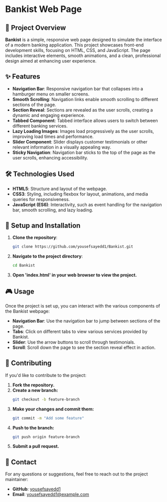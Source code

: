 # Bankist Web Page

## 📄 Project Overview

**Bankist** is a simple, responsive web page designed to simulate the interface of a modern banking application. This project showcases front-end development skills, focusing on HTML, CSS, and JavaScript. The page includes interactive elements, smooth animations, and a clean, professional design aimed at enhancing user experience.

## ✨ Features

- **Navigation Bar**: Responsive navigation bar that collapses into a hamburger menu on smaller screens.
- **Smooth Scrolling**: Navigation links enable smooth scrolling to different sections of the page.
- **Section Reveal**: Sections are revealed as the user scrolls, creating a dynamic and engaging experience.
- **Tabbed Component**: Tabbed interface allows users to switch between different banking services.
- **Lazy Loading Images**: Images load progressively as the user scrolls, improving load times and performance.
- **Slider Component**: Slider displays customer testimonials or other relevant information in a visually appealing way.
- **Sticky Navigation**: Navigation bar sticks to the top of the page as the user scrolls, enhancing accessibility.

## 🛠️ Technologies Used

- **HTML5**: Structure and layout of the webpage.
- **CSS3**: Styling, including flexbox for layout, animations, and media queries for responsiveness.
- **JavaScript (ES6)**: Interactivity, such as event handling for the navigation bar, smooth scrolling, and lazy loading.

## 🚀 Setup and Installation

1. **Clone the repository**:
   ```bash
   git clone https://github.com/yousefsayedd1/Bankist.git
2. **Navigate to the project directory**:
   ```bash
   cd Bankist
3. **Open 'index.html' in your web browser to view the project.**

## 🎮 Usage

Once the project is set up, you can interact with the various components of the Bankist webpage:

- **Navigation Bar**: Use the navigation bar to jump between sections of the page.
- **Tabs**: Click on different tabs to view various services provided by Bankist.
- **Slider**: Use the arrow buttons to scroll through testimonials.
- **Scroll**: Scroll down the page to see the section reveal effect in action.

## 🤝 Contributing

If you'd like to contribute to the project:

1. **Fork the repository.**
2. **Create a new branch:**
   ```bash
   git checkout -b feature-branch
3. **Make your changes and commit them:**
   ```bash
   git commit -m "Add some feature"
4. **Push to the branch:**
   ```bash
   git push origin feature-branch
5. **Submit a pull request.**

## 📧 Contact

For any questions or suggestions, feel free to reach out to the project maintainer:

- **GitHub**: [yousefsayedd1](https://github.com/yousefsayedd1)
- **Email**: [yousefsayedd1@example.com](mailto:yousefsayedd1@example.com)

